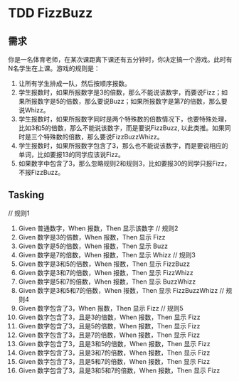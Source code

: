# TDD FizzBuzz

## 需求

你是一名体育老师，在某次课距离下课还有五分钟时，你决定搞一个游戏。此时有N名学生在上课。游戏的规则是：
1. 让所有学生排成一队，然后按顺序报数。
2. 学生报数时，如果所报数字是3的倍数，那么不能说该数字，而要说Fizz；如果所报数字是5的倍数，那么要说Buzz；如果所报数字是第7的倍数，那么要说Whizz。
3. 学生报数时，如果所报数字同时是两个特殊数的倍数情况下，也要特殊处理，比如3和5的倍数，那么不能说该数字，而是要说FizzBuzz, 以此类推。如果同时是三个特殊数的倍数，那么要说FizzBuzzWhizz。
4. 学生报数时，如果所报数字包含了3，那么也不能说该数字，而是要说相应的单词，比如要报13的同学应该说Fizz。
5. 如果数字中包含了3，那么忽略规则2和规则3，比如要报30的同学只报Fizz，不报FizzBuzz。

## Tasking
// 规则1
1. Given 普通数字，When 报数，Then 显示该数字 
// 规则2
2. Given 数字是3的倍数，When 报数，Then 显示 Fizz
3. Given 数字是5的倍数，When 报数，Then 显示 Buzz
4. Given 数字是7的倍数，When 报数，Then 显示 Whizz
// 规则3
5. Given 数字是3和5的倍数，When 报数，Then 显示 FizzBuzz
6. Given 数字是3和7的倍数，When 报数，Then 显示 FizzWhizz
7. Given 数字是5和7的倍数，When 报数，Then 显示 BuzzWhizz
8. Given 数字是3和5和7的倍数，When 报数，Then 显示 FizzBuzzWhizz
// 规则4
9. Given 数字包含了3，When 报数，Then 显示 Fizz
// 规则5
10. Given 数字包含了3，且是3的倍数，When 报数，Then 显示 Fizz
11. Given 数字包含了3，且是5的倍数，When 报数，Then 显示 Fizz
12. Given 数字包含了3，且是7的倍数，When 报数，Then 显示 Fizz
13. Given 数字包含了3，且是3和5的倍数，When 报数，Then 显示 Fizz
14. Given 数字包含了3，且是3和7的倍数，When 报数，Then 显示 Fizz
15. Given 数字包含了3，且是5和7的倍数，When 报数，Then 显示 Fizz
16. Given 数字包含了3，且是3和5和7的倍数，When 报数，Then 显示 Fizz
